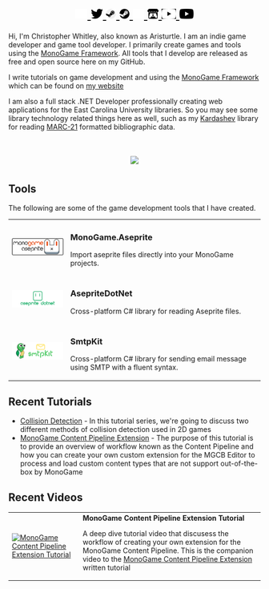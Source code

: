 <h1 align="center">
<!-- Twitter Link -->
<a href="https://twitter.com/aristurtledev#gh-dark-mode-only">
    <img src="https://raw.githubusercontent.com/AristurtleDev/AristurtleDev/main/.images/on-dark/twitter.png?gh-dark-mode-only" height="20" alt="@aristurtle on Twitter">
</a>
<a href="https://twitter.com/aristurtledev#gh-dark-mode-only#gh-light-mode-only">
    <img src="https://raw.githubusercontent.com/AristurtleDev/AristurtleDev/main/.images/on-light/twitter.png?gh-light-mode-only" height="20" alt="@aristurtle on Twitter">    
</a>

<!-- Steam Link -->
<a href="https://steamcommunity.com/id/aristrtledev/#gh-dark-mode-only">
    <img src="https://raw.githubusercontent.com/AristurtleDev/AristurtleDev/main/.images/on-dark/steam.png?gh-dark-mode-only" height="20" alt="Aristurtle on Steam">
</a>
<a href="https://steamcommunity.com/id/aristrtledev/#gh-light-mode-only">
    <img src="https://raw.githubusercontent.com/AristurtleDev/AristurtleDev/main/.images/on-light/steam.png?gh-light-mode-only" height="20" alt="Aristurtle on Steam">    
</a>

<!-- itch.io Link -->
<a href="https://itch.io/profile/aristurtledev#gh-dark-mode-only">
    <img src="https://raw.githubusercontent.com/AristurtleDev/AristurtleDev/main/.images/on-dark/itchio.png?gh-dark-mode-only" height="20" alt="Aristurtle on Itch.io">
    
</a>
<a href="https://itch.io/profile/aristurtledev#gh-light-mode-only">
    <img src="https://raw.githubusercontent.com/AristurtleDev/AristurtleDev/main/.images/on-light/itchio.png?gh-light-mode-only" height="20" alt="Aristurtle on Itch.io">
</a>

<!-- YouTube Link -->
<a href="https://www.youtube.com/channel/UCkCO3DAtrKJgM3ProuSlIpQ#gh-dark-mode-only">
    <img src="https://raw.githubusercontent.com/AristurtleDev/AristurtleDev/main/.images/on-dark/youtube.png?gh-dark-mode-only" height="20" alt="Aristurtle on YouTube">
</a>
<a href="https://www.youtube.com/channel/UCkCO3DAtrKJgM3ProuSlIpQ#gh-light-mode-only">
    <img src="https://raw.githubusercontent.com/AristurtleDev/AristurtleDev/main/.images/on-light/youtube.png?gh-light-mode-only" height="20" alt="Aristurtle on YouTube">
</a>
</h1>

Hi, I'm Christopher Whitley, also known as Aristurtle. I am an indie game developer and game tool developer. I primarily create games and tools using the [MonoGame Framework](https://monogame.net). All tools that I develop are released as free and open source here on my GitHub.

I write tutorials on game development and using the [MonoGame Framework](https://monogame.net) which can be found on [my website](https://aristurtle.net)

I am also a full stack .NET Developer professionally creating web applications for the East Carolina University libraries. So you may see some library technology related things here as well, such as my [Kardashev](https://github.com/AristurtleDev/kardashev) library for reading [MARC-21](https://www.loc.gov/marc/) formatted bibliographic data.

<h1 align="center">
    <img src="https://github-readme-stats.vercel.app/api?username=aristurtledev&show_icons=true&theme=cobalt" align="center" height=200>
</h1>

## Tools

The following are some of the game development tools that I have created.

<table>
    <tr>
        <td>
            <a href="https://monogameaseprite.net">
                <img src="https://raw.githubusercontent.com/AristurtleDev/monogame-aseprite/main/.github/images/banner.png" alt="Import Aseprite files directly into your MonoGame projects" width=200px>
            </a>
        </td>
        <td>
            <h3>MonoGame.Aseprite</h3>
            <p>Import aseprite files directly into your MonoGame projects.</p>
        </td>
    </tr>
    <tr>
        <td>
            <a href="https://github.com/AristurtleDev/AsepriteDotNet">
                <img src="https://raw.githubusercontent.com/AristurtleDev/AsepriteDotNet/main/.github/images/aseprite-dotnet-banner.png" alt="Cross-platform C# library for reading Aseprite File" width=200px>
            </a>
        </td>
        <td>
            <h3>AsepriteDotNet</h3>
            <p>Cross-platform C# library for reading Aseprite files.</p>
        </td>
    </tr>
    <tr>
        <td>
            <a href="https://github.com/AristurtleDev/SmtpKit">
                <img src="https://raw.githubusercontent.com/AristurtleDev/SmtpKit/main/.github/images/smtpkit-banner.png" alt="A Small .NET Library For Sending Emails Using SMTP" width=200px>
            </a>
        </td>
        <td>
            <h3>SmtpKit</h3>
            <p>Cross-platform C# library for sending email message using SMTP with a fluent syntax.</p>
        </td>
    </tr>    
</table>

## Recent Tutorials
- [Collision Detection](https://aristurtle.net/tutorials/collision-detection/01_introduction.html) - In this tutorial series, we're going to discuss two different methods of collision detection used in 2D games
- [MonoGame Content Pipeline Extension](https://aristurtle.net/tutorials/content-pipeline-extension/01_introduction.html) - The purpose of this tutorial is to provide an overview of workflow known as the Content Pipeline and how you can create your own custom extension for the MGCB Editor to process and load custom content types that are not support out-of-the-box by MonoGame

## Recent Videos

<table>
    <tr>
        <td>
            <a href="https://www.youtube.com/watch?v=fdbGz20q8yk">
                <img src="https://img.youtube.com/vi/fdbGz20q8yk/0.jpg" alt="MonoGame Content Pipeline Extension Tutorial" width=200px>
            </a>
        </td>
        <td>
            <b>MonoGame Content Pipeline Extension Tutorial</b>
            <p>A deep dive tutorial video that discusess the workflow of creating your own extension for the MonoGame Content Pipeline.  This is the companion video to the <a href="https://aristurtle.net/tutorials/content-pipeline-extension/01_introduction.html">MonoGame Content Pipeline Extension</a> written tutorial</p>
        </td>
    </tr>
</table>

